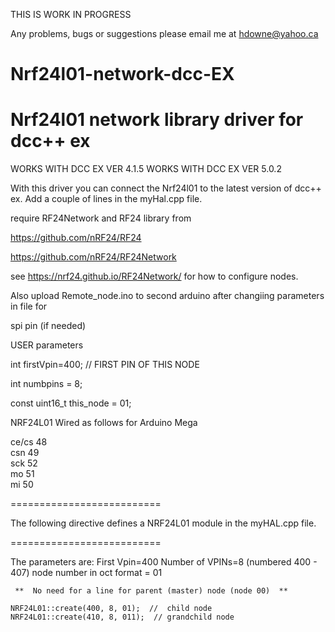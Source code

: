 THIS IS WORK IN PROGRESS

Any problems, bugs or suggestions please email me at hdowne@yahoo.ca 

# Nrf24l01-network-dcc-EX
# Nrf24l01 network library driver for dcc++ ex

WORKS WITH DCC EX VER 4.1.5
WORKS WITH DCC EX VER 5.0.2

With this driver you can connect the Nrf24l01 to the latest version of dcc++ ex. 
Add a couple of lines in the myHal.cpp file.


   require RF24Network and RF24 library from 
   
   https://github.com/nRF24/RF24
   
   https://github.com/nRF24/RF24Network            

  see https://nrf24.github.io/RF24Network/ for how to configure nodes.

Also upload Remote_node.ino to second arduino after changiing parameters in file for

spi pin (if needed)

USER parameters

int firstVpin=400;   // FIRST PIN OF THIS NODE

int numbpins = 8;

const uint16_t this_node = 01; 


NRF24L01 Wired as follows
for Arduino Mega

ce/cs  48       
csn    49      
sck    52     
mo     51     
mi     50    

==========================

  The following directive defines a NRF24L01 module in the myHAL.cpp file.

==========================

   The parameters are: 
     First Vpin=400
     Number of VPINs=8 (numbered 400 - 407)
     node number in oct format = 01
     
     **  No need for a line for parent (master) node (node 00)  **
  
    NRF24L01::create(400, 8, 01);  //  child node
    NRF24L01::create(410, 8, 011);  // grandchild node
